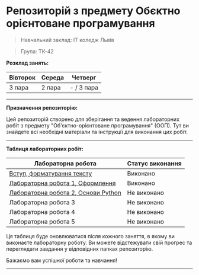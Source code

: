 # Репозиторій з предмету Обєктно орієнтоване програмування
> Навчальний заклад: ІТ коледж Львів

> Група: ТК-42

**Розклад занять:**

| Вівторок | Середа | Четверг    |
|----------|--------|------------|
| 3 пара   | 2 пара | - / 3 пара |

---

**Призначення репозиторію:**

Цей репозиторій створено для зберігання та ведення лабораторних робіт з предмету "Об'єктно-орієнтоване програмування" (ООП). Тут ви знайдете всі необхідні матеріали та інструкції для виконання цих робіт.

---

**Таблиця лабораторних робіт:**

| Лабораторна робота | Статус виконання |
|--------------------|------------------|
| [Вступ, форматування тексту](init/README.md) | Виконано    |
| [Лабораторна робота 1, Оформлення](1_lab/README.md) | Виконано    |
| [Лабораторна робота 2, Основи Python](2_lab/README.md) | Не виконано |
| Лабораторна робота 3 | Не виконано |
| Лабораторна робота 4 | Не виконано |
| Лабораторна робота 5 | Не виконано |

Ця таблиця буде оновлюватися після кожного заняття, в якому ви виконаєте лабораторну роботу. Ви можете відстежувати свій прогрес та переглядати завдання у відповідних папках репозиторію.

Бажаємо вам успішної роботи та навчання!

---
